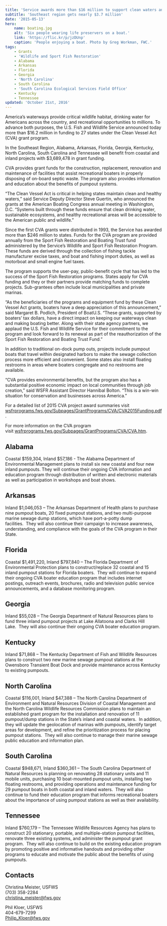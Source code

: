 ```yaml
---
title: 'Service awards more than $16 million to support clean waters and recreational boating through clean vessel act grants'
subtitle: 'Southeast region gets nearly $3.7 million'
date: '2015-05-13'
hero:
    name: boating.jpg
    alt: 'Six people wearing life preservers on a boat.'
    link: 'https://flic.kr/p/jzDUnp'
    caption: 'People enjoying a boat. Photo by Greg Workman, FWC.'
tags:
    - Grants
    - 'Wildlife and Sport Fish Restoration'
    - Alabama
    - Arkansas
    - Florida
    - Georgia
    - 'North Carolina'
    - South Carolina
    - 'South Carolina Ecological Services Field Office'
    - Kentucky
    - Tennessee
updated: 'October 21st, 2016'
---
```


America’s waterways provide critical wildlife habitat, drinking water for Americans across the country, and recreational opportunities to millions. To advance both purposes, the U.S. Fish and Wildlife Service announced today more than $16.2 million in funding to 27 states under the Clean Vessel Act (CVA) grant program.

In the Southeast Region, Alabama, Arkansas, Florida, Georgia, Kentucky, North Carolina, South Carolina and Tennessee will benefit from coastal and inland projects with $3,689,478 in grant funding.

CVA provides grant funds for the construction, replacement, renovation and maintenance of facilities that assist recreational boaters in properly disposing of on-board septic waste. The program also provides information and education about the benefits of pumpout systems.

“The Clean Vessel Act is critical in helping states maintain clean and healthy waters,” said Service Deputy Director Steve Guertin, who announced the grants at the American Boating Congress annual meeting in Washington, D.C. “Systems built through these funds ensure that clean drinking water, sustainable ecosystems, and healthy recreational areas will be accessible to the American public and wildlife.”

Since the first CVA grants were distributed in 1993, the Service has awarded more than $246 million to states. Funds for the CVA program are provided annually from the Sport Fish Restoration and Boating Trust fund administered by the Service’s Wildlife and Sport Fish Restoration Program. These funds are derived through the collection of fishing tackle manufacturer excise taxes, and boat and fishing import duties, as well as motorboat and small engine fuel taxes.

The program supports the user-pay, public-benefit cycle that has led to the success of the Sport Fish Restoration programs. States apply for CVA funding and they or their partners provide matching funds to complete projects. Sub-grantees often include local municipalities and private marinas.

“As the beneficiaries of the programs and equipment fund by these Clean Vessel Act grants, boaters have a deep appreciation of this announcement,” said Margaret B. Podlich, President of BoatU.S. “These grants, supported by boaters’ tax dollars, have a direct impact on keeping our waterways clean and making boating better. Along with their state agency partners, we applaud the U.S. Fish and Wildlife Service for their commitment to the program and look forward to its renewal as part of the reauthorization of the Sport Fish Restoration and Boating Trust Fund.”

In addition to traditional on-dock pump outs, projects include pumpout boats that travel within designated harbors to make the sewage collection process more efficient and convenient. Some states also install floating restrooms in areas where boaters congregate and no restrooms are available.

“CVA provides environmental benefits, but the program also has a substantial positive economic impact on local communities through job creation,” said WSFR Assistant Director Hannibal Bolton. “This is a win-win situation for conservation and businesses across America.”

For a detailed list of 2015 CVA project award summaries visit [wsfrprograms.fws.gov/Subpages/GrantPrograms/CVA/CVA2015Funding.pdf](http://wsfrprograms.fws.gov/Subpages/GrantPrograms/CVA/CVA2015Funding.pdf).

For more information on the CVA program visit [wsfrprograms.fws.gov/Subpages/GrantPrograms/CVA/CVA.htm](http://wsfrprograms.fws.gov/Subpages/GrantPrograms/CVA/CVA.htm).

## Alabama

Coastal $159,304, Inland $57,186 - The Alabama Department of Environmental Management plans to install six new coastal and four new inland pumpouts. They will continue their ongoing CVA information and education program through distribution of written and electronic materials as well as participation in workshops and boat shows.

## Arkansas

Inland $1,046,053 – The Arkansas Department of Health plans to purchase nine pumpout boats, 20 fixed pumpout stations, and two multi-purpose marine sewage dump stations, which have port-a-potty dump facilities.  They will also continue their campaign to increase awareness, understanding, and compliance with the goals of the CVA program in their State.

## Florida

Coastal $1,491,220, Inland $797,840 – The Florida Department of Environmental Protection plans to construct/replace 32 coastal and 15 inland pumpout stations for Florida boaters.  They will continue to expand their ongoing CVA boater education program that includes internet postings, outreach events, brochures, radio and television public service announcements, and a database monitoring program.

## Georgia

Inland $55,028 – The Georgia Department of Natural Resources plans to fund three inland pumpout projects at Lake Allatoona and Clarks Hill Lake.  They will also continue their ongoing CVA boater education program.

## Kentucky

Inland $71,868 – The Kentucky Department of Fish and Wildlife Resources plans to construct two new marine sewage pumpout stations at the Owensboro Transient Boat Dock and provide maintenance across Kentucky to existing pumpouts. 

## North Carolina

Coastal $116,001, Inland $47,388 – The North Carolina Department of Environment and Natural Resources Division of Coastal Management and the North Carolina Wildlife Resources Commission plans to maintain an established grant program for the installation and renovation of 11 pumpout/dump stations in the State’s inland and coastal waters.  In addition, they will update the geolocation of marinas with pumpouts, identify target areas for development, and refine the prioritization process for placing pumpout stations.  They will also continue to manage their marine sewage public education and information plan.

## South Carolina

Coastal $948,671, Inland $360,361 – The South Carolina Department of Natural Resources is planning on renovating 28 stationary units and 11 mobile units, purchasing 10 boat-mounted pumpout units, installing two floating restrooms, and providing operations and maintenance funding for 29 pumpout boats in both coastal and inland waters.  They will also continue to fund their education program that informs recreational boaters about the importance of using pumpout stations as well as their availability.

## Tennessee

Inland $760,179 – The Tennessee Wildlife Resources Agency has plans to construct 20 stationary, portable, and multiple-station pumpout facilities, renovate three existing systems, and administer the pumpout grant program.  They will also continue to build on the existing education program by promoting positive and informative handouts and providing other programs to educate and motivate the public about the benefits of using pumpouts.

## Contacts

Christina Meister, USFWS  
(703) 358-2284  
[christina_meister@fws.gov](mailto:christina_meister@fws.gov)

Phil Kloer, USFWS  
404-679-7299  
[Philip_Kloer@fws.gov](mailto:Philip_Kloer@fws.gov)
